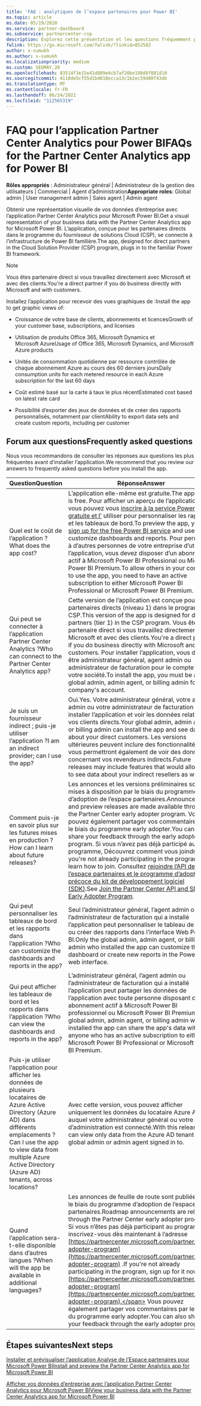 ```yaml
---
title: 'FAQ : analytiques de l’espace partenaires pour Power BI'
ms.topic: article
ms.date: 05/19/2020
ms.service: partner-dashboard
ms.subservice: partnercenter-csp
description: Explorez cette présentation et les questions fréquemment posées sur l’application Partner Center Analytics pour Power BI, conçue pour les partenaires directs dans le programme du fournisseur de solutions Cloud (CSP).
fwlink: https://go.microsoft.com/fwlink/?linkid=852582
author: v-sumukh
ms.author: v-sumukh
ms.localizationpriority: medium
ms.custom: SEOMAY.20
ms.openlocfilehash: 83514f3e15e41d809e4cb7af20be198d8f801d10
ms.sourcegitcommit: 4118de5cf55d1bd618ecca13c1b2ec59d80f43db
ms.translationtype: MT
ms.contentlocale: fr-FR
ms.lasthandoff: 06/24/2021
ms.locfileid: "112565319"
---
```

# <a name="faqs-for-the-partner-center-analytics-app-for-power-bi"></a><span data-ttu-id="0ae6e-103">FAQ pour l’application Partner Center Analytics pour Power BI</span><span class="sxs-lookup"><span data-stu-id="0ae6e-103">FAQs for the Partner Center Analytics app for Power BI</span></span>



<span data-ttu-id="0ae6e-104">**Rôles appropriés** : Administrateur général | Administrateur de la gestion des utilisateurs | Commercial | Agent d’administration</span><span class="sxs-lookup"><span data-stu-id="0ae6e-104">**Appropriate roles**: Global admin | User management admin | Sales agent | Admin agent</span></span>

<span data-ttu-id="0ae6e-105">Obtenir une représentation visuelle de vos données d’entreprise avec l’application Partner Center Analytics pour Microsoft Power BI.</span><span class="sxs-lookup"><span data-stu-id="0ae6e-105">Get a visual representation of your business data with the Partner Center Analytics app for Microsoft Power BI.</span></span> <span data-ttu-id="0ae6e-106">L’application, conçue pour les partenaires directs dans le programme du fournisseur de solutions Cloud (CSP), se connecte à l’infrastructure de Power BI familière.</span><span class="sxs-lookup"><span data-stu-id="0ae6e-106">The app, designed for direct partners in the Cloud Solution Provider (CSP) program, plugs in to the familiar Power BI framework.</span></span>

> [!NOTE]  
> <span data-ttu-id="0ae6e-107">Vous êtes partenaire direct si vous travaillez directement avec Microsoft et avec des clients.</span><span class="sxs-lookup"><span data-stu-id="0ae6e-107">You're a direct partner if you do business directly with Microsoft and with customers.</span></span>

<span data-ttu-id="0ae6e-108">Installez l’application pour recevoir des vues graphiques de :</span><span class="sxs-lookup"><span data-stu-id="0ae6e-108">Install the app to get graphic views of:</span></span>

- <span data-ttu-id="0ae6e-109">Croissance de votre base de clients, abonnements et licences</span><span class="sxs-lookup"><span data-stu-id="0ae6e-109">Growth of your customer base, subscriptions, and licenses</span></span>

- <span data-ttu-id="0ae6e-110">Utilisation de produits Office 365, Microsoft Dynamics et Microsoft Azure</span><span class="sxs-lookup"><span data-stu-id="0ae6e-110">Usage of Office 365, Microsoft Dynamics, and Microsoft Azure products</span></span>

- <span data-ttu-id="0ae6e-111">Unités de consommation quotidienne par ressource contrôlée de chaque abonnement Azure au cours des 60 derniers jours</span><span class="sxs-lookup"><span data-stu-id="0ae6e-111">Daily consumption units for each metered resource in each Azure subscription for the last 60 days</span></span>

- <span data-ttu-id="0ae6e-112">Coût estimé basé sur la carte à taux le plus récent</span><span class="sxs-lookup"><span data-stu-id="0ae6e-112">Estimated cost based on latest rate card</span></span>

- <span data-ttu-id="0ae6e-113">Possibilité d’exporter des jeux de données et de créer des rapports personnalisés, notamment par client</span><span class="sxs-lookup"><span data-stu-id="0ae6e-113">Ability to export data sets and create custom reports, including per customer</span></span>

## <a name="frequently-asked-questions"></a><span data-ttu-id="0ae6e-114">Forum aux questions</span><span class="sxs-lookup"><span data-stu-id="0ae6e-114">Frequently asked questions</span></span>

<span data-ttu-id="0ae6e-115">Nous vous recommandons de consulter les réponses aux questions les plus fréquentes avant d’installer l’application.</span><span class="sxs-lookup"><span data-stu-id="0ae6e-115">We recommend that you review our answers to frequently asked questions before you install the app.</span></span>

| <span data-ttu-id="0ae6e-116">**Question**</span><span class="sxs-lookup"><span data-stu-id="0ae6e-116">**Question**</span></span> | <span data-ttu-id="0ae6e-117">**Réponse**</span><span class="sxs-lookup"><span data-stu-id="0ae6e-117">**Answer**</span></span> |
| --- | ---------- |
| <span data-ttu-id="0ae6e-118">Quel est le coût de l’application ?</span><span class="sxs-lookup"><span data-stu-id="0ae6e-118">What does the app cost?</span></span> | <span data-ttu-id="0ae6e-119">L’application elle-même est gratuite.</span><span class="sxs-lookup"><span data-stu-id="0ae6e-119">The app itself is free.</span></span> <span data-ttu-id="0ae6e-120">Pour afficher un aperçu de l’application, vous pouvez vous [inscrire à la service Power bi gratuite et l'](https://go.microsoft.com/fwlink/p/?linkid=845347) utiliser pour personnaliser les rapports et les tableaux de bord.</span><span class="sxs-lookup"><span data-stu-id="0ae6e-120">To preview the app, you can [sign up for the free Power BI service](https://go.microsoft.com/fwlink/p/?linkid=845347) and use it to customize dashboards and reports.</span></span> <span data-ttu-id="0ae6e-121">Pour permettre à d’autres personnes de votre entreprise d’utiliser l’application, vous devez disposer d’un abonnement actif à Microsoft Power BI Professional ou Microsoft Power BI Premium.</span><span class="sxs-lookup"><span data-stu-id="0ae6e-121">To allow others in your company to use the app, you need to have an active subscription to either Microsoft Power BI Professional or Microsoft Power BI Premium.</span></span> |
| <span data-ttu-id="0ae6e-122">Qui peut se connecter à l’application Partner Center Analytics ?</span><span class="sxs-lookup"><span data-stu-id="0ae6e-122">Who can connect to the Partner Center Analytics app?</span></span> | <span data-ttu-id="0ae6e-123">Cette version de l’application est conçue pour les partenaires directs (niveau 1) dans le programme CSP.</span><span class="sxs-lookup"><span data-stu-id="0ae6e-123">This version of the app is designed for direct partners (tier 1) in the CSP program.</span></span> <span data-ttu-id="0ae6e-124">Vous êtes partenaire direct si vous travaillez directement avec Microsoft et avec des clients.</span><span class="sxs-lookup"><span data-stu-id="0ae6e-124">You're a direct partner if you do business directly with Microsoft and with customers.</span></span> <span data-ttu-id="0ae6e-125">Pour installer l’application, vous devez être administrateur général, agent admin ou administrateur de facturation pour le compte de votre société.</span><span class="sxs-lookup"><span data-stu-id="0ae6e-125">To install the app, you must be a global admin, admin agent, or billing admin for your company's account.</span></span> |
| <span data-ttu-id="0ae6e-126">Je suis un fournisseur indirect ; puis-je utiliser l’application ?</span><span class="sxs-lookup"><span data-stu-id="0ae6e-126">I am an indirect provider; can I use the app?</span></span> | <span data-ttu-id="0ae6e-127">Oui.</span><span class="sxs-lookup"><span data-stu-id="0ae6e-127">Yes.</span></span> <span data-ttu-id="0ae6e-128">Votre administrateur général, votre agent admin ou votre administrateur de facturation peut installer l’application et voir les données relatives à vos clients directs.</span><span class="sxs-lookup"><span data-stu-id="0ae6e-128">Your global admin, admin agent, or billing admin can install the app and see data about your direct customers.</span></span> <span data-ttu-id="0ae6e-129">Les versions ultérieures peuvent inclure des fonctionnalités qui vous permettront également de voir des données concernant vos revendeurs indirects.</span><span class="sxs-lookup"><span data-stu-id="0ae6e-129">Future releases may include features that would allow you to see data about your indirect resellers as well.</span></span> |
| <span data-ttu-id="0ae6e-130">Comment puis-je en savoir plus sur les futures mises en production ?</span><span class="sxs-lookup"><span data-stu-id="0ae6e-130">How can I learn about future releases?</span></span> | <span data-ttu-id="0ae6e-131">Les annonces et les versions préliminaires sont mises à disposition par le biais du programme d’adoption de l’espace partenaires.</span><span class="sxs-lookup"><span data-stu-id="0ae6e-131">Announcements and preview releases are made available through the Partner Center early adopter program.</span></span> <span data-ttu-id="0ae6e-132">Vous pouvez également partager vos commentaires par le biais du programme early adopter.</span><span class="sxs-lookup"><span data-stu-id="0ae6e-132">You can also share your feedback through the early adopter program.</span></span> <span data-ttu-id="0ae6e-133">Si vous n’avez pas déjà participé au programme, Découvrez comment vous joindre.</span><span class="sxs-lookup"><span data-stu-id="0ae6e-133">If you're not already participating in the program, learn how to join.</span></span> <span data-ttu-id="0ae6e-134">Consultez [rejoindre l’API de l’espace partenaires et le programme d’adoption précoce du kit de développement logiciel (SDK)](/partner-center/develop/early-adopter-program).</span><span class="sxs-lookup"><span data-stu-id="0ae6e-134">See [Join the Partner Center API and SDK Early Adopter Program](/partner-center/develop/early-adopter-program).</span></span>  |
| <span data-ttu-id="0ae6e-135">Qui peut personnaliser les tableaux de bord et les rapports dans l’application ?</span><span class="sxs-lookup"><span data-stu-id="0ae6e-135">Who can customize the dashboards and reports in the app?</span></span> | <span data-ttu-id="0ae6e-136">Seul l’administrateur général, l’agent admin ou l’administrateur de facturation qui a installé l’application peut personnaliser le tableau de bord ou créer des rapports dans l’interface Web Power BI.</span><span class="sxs-lookup"><span data-stu-id="0ae6e-136">Only the global admin, admin agent, or billing admin who installed the app can customize the dashboard or create new reports in the Power BI web interface.</span></span> |
| <span data-ttu-id="0ae6e-137">Qui peut afficher les tableaux de bord et les rapports dans l’application ?</span><span class="sxs-lookup"><span data-stu-id="0ae6e-137">Who can view the dashboards and reports in the app?</span></span> | <span data-ttu-id="0ae6e-138">L’administrateur général, l’agent admin ou l’administrateur de facturation qui a installé l’application peut partager les données de l’application avec toute personne disposant d’un abonnement actif à Microsoft Power BI professionnel ou Microsoft Power BI Premium.</span><span class="sxs-lookup"><span data-stu-id="0ae6e-138">The global admin, admin agent, or billing admin who installed the app can share the app's data with anyone who has an active subscription to either Microsoft Power BI Professional or Microsoft Power BI Premium.</span></span> |
| <span data-ttu-id="0ae6e-139">Puis-je utiliser l’application pour afficher les données de plusieurs locataires de Azure Active Directory (Azure AD) dans différents emplacements ?</span><span class="sxs-lookup"><span data-stu-id="0ae6e-139">Can I use the app to view data from multiple Azure Active Directory (Azure AD) tenants, across locations?</span></span> | <span data-ttu-id="0ae6e-140">Avec cette version, vous pouvez afficher uniquement les données du locataire Azure AD auquel votre administrateur général ou votre agent d’administration est connecté.</span><span class="sxs-lookup"><span data-stu-id="0ae6e-140">With this release, you can view only data from the Azure AD tenant your global admin or admin agent signed in to.</span></span> | 
| <span data-ttu-id="0ae6e-141">Quand l’application sera-t-elle disponible dans d’autres langues ?</span><span class="sxs-lookup"><span data-stu-id="0ae6e-141">When will the app be available in additional languages?</span></span> | <span data-ttu-id="0ae6e-142">Les annonces de feuille de route sont publiées par le biais du programme d’adoption de l’espace partenaires.</span><span class="sxs-lookup"><span data-stu-id="0ae6e-142">Roadmap announcements are released through the Partner Center early adopter program.</span></span> <span data-ttu-id="0ae6e-143">Si vous n’êtes pas déjà participant au programme, inscrivez-vous dès maintenant à l’adresse [https://partnercenter.microsoft.com/partner/early-adopter-program](https://partnercenter.microsoft.com/partner/early-adopter-program) .</span><span class="sxs-lookup"><span data-stu-id="0ae6e-143">If you're not already participating in the program, sign up for it now at [https://partnercenter.microsoft.com/partner/early-adopter-program](https://partnercenter.microsoft.com/partner/early-adopter-program).</span></span> <span data-ttu-id="0ae6e-144">Vous pouvez également partager vos commentaires par le biais du programme early adopter.</span><span class="sxs-lookup"><span data-stu-id="0ae6e-144">You can also share your feedback through the early adopter program.</span></span> | 



## <a name="next-steps"></a><span data-ttu-id="0ae6e-145">Étapes suivantes</span><span class="sxs-lookup"><span data-stu-id="0ae6e-145">Next steps</span></span>

[<span data-ttu-id="0ae6e-146">Installer et prévisualiser l’application Analyse de l’Espace partenaires pour Microsoft Power BI</span><span class="sxs-lookup"><span data-stu-id="0ae6e-146">Install and preview the Partner Center Analytics app for Microsoft Power BI</span></span>](power-bi-app-for-direct-partners-install.md)

[<span data-ttu-id="0ae6e-147">Afficher vos données d’entreprise avec l’application Partner Center Analytics pour Microsoft Power BI</span><span class="sxs-lookup"><span data-stu-id="0ae6e-147">View your business data with the Partner Center Analytics app for Microsoft Power BI</span></span>](power-bi-app-for-direct-partners-use.md)